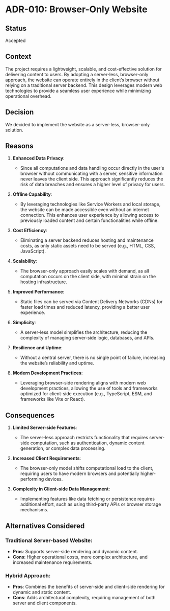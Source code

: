 # ADR-010: Browser-Only Website

## Status

Accepted

## Context

The project requires a lightweight, scalable, and cost-effective solution for
delivering content to users. By adopting a server-less, browser-only approach,
the website can operate entirely in the client’s browser without relying on a
traditional server backend. This design leverages modern web technologies to
provide a seamless user experience while minimizing operational overhead.

## Decision

We decided to implement the website as a server-less, browser-only solution.

## Reasons

1. **Enhanced Data Privacy**:
   - Since all computations and data handling occur directly in the user's
     browser without communicating with a server, sensitive information never
     leaves the client side. This approach significantly reduces the risk of
     data breaches and ensures a higher level of privacy for users.

2. **Offline Capability**:
   - By leveraging technologies like Service Workers and local storage, the
     website can be made accessible even without an internet connection. This
     enhances user experience by allowing access to previously loaded content
     and certain functionalities while offline.

3. **Cost Efficiency**:
   - Eliminating a server backend reduces hosting and maintenance costs, as only
     static assets need to be served (e.g., HTML, CSS, JavaScript).

4. **Scalability**:
   - The browser-only approach easily scales with demand, as all computation
     occurs on the client side, with minimal strain on the hosting
     infrastructure.

5. **Improved Performance**:
   - Static files can be served via Content Delivery Networks (CDNs) for faster
     load times and reduced latency, providing a better user experience.

6. **Simplicity**:
   - A server-less model simplifies the architecture, reducing the complexity of
     managing server-side logic, databases, and APIs.

7. **Resilience and Uptime**:
   - Without a central server, there is no single point of failure, increasing
     the website’s reliability and uptime.

8. **Modern Development Practices**:
   - Leveraging browser-side rendering aligns with modern web development
     practices, allowing the use of tools and frameworks optimized for
     client-side execution (e.g., TypeScript, ESM, and frameworks like Vite or
     React).

## Consequences

1. **Limited Server-side Features**:
   - The server-less approach restricts functionality that requires server-side
     computation, such as authentication, dynamic content generation, or complex
     data processing.

2. **Increased Client Requirements**:
   - The browser-only model shifts computational load to the client, requiring
     users to have modern browsers and potentially higher-performing devices.

3. **Complexity in Client-side Data Management**:
   - Implementing features like data fetching or persistence requires additional
     effort, such as using third-party APIs or browser storage mechanisms.

## Alternatives Considered

### Traditional Server-based Website:

- **Pros**: Supports server-side rendering and dynamic content.
- **Cons**: Higher operational costs, more complex architecture, and
  increased maintenance requirements.

### Hybrid Approach:

- **Pros**: Combines the benefits of server-side and client-side rendering
  for dynamic and static content.
- **Cons**: Adds architectural complexity, requiring management of both
  server and client components.
